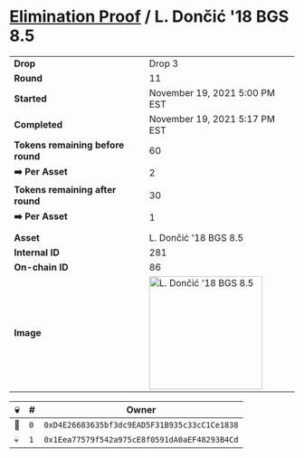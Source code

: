 # [Elimination Proof](./readme.md) / L. Dončić &#039;18 BGS 8.5

|||
|---|---|
| **Drop** | Drop 3 |
| **Round** | 11 |
| **Started** | November 19, 2021 5:00 PM EST |
| **Completed** | November 19, 2021 5:17 PM EST |
| **Tokens remaining before round** | 60 |
| **➡️ Per Asset** | 2 |
| **Tokens remaining after round** | 30 |
| **➡️ Per Asset** | 1 |
| | |
| **Asset** | L. Dončić &#039;18 BGS 8.5 |
| **Internal ID** | 281 |
| **On-chain ID** | 86 |
| **Image** | <img src="https://tcdn.blokpax.com/94d9199b-dc2a-4296-aee4-c874e92cbf74/01074105ac8ca1e1732e037074838332d07e12aa3309e5015da839141b9782fe.jpg" height="200" alt="L. Dončić &#039;18 BGS 8.5" /> |


| 💀 | # | Owner |
| --- | --- | --- |
| 👑 | `0` | `0xD4E26683635bf3dc9EAD5F31B935c33cC1Ce1838` |
| 💀 | `1` | `0x1Eea77579f542a975cE8f0591dA0aEF48293B4Cd` |
